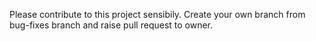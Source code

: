 Please contribute to this project sensibily. Create your own branch from bug-fixes branch and raise pull request to owner.

